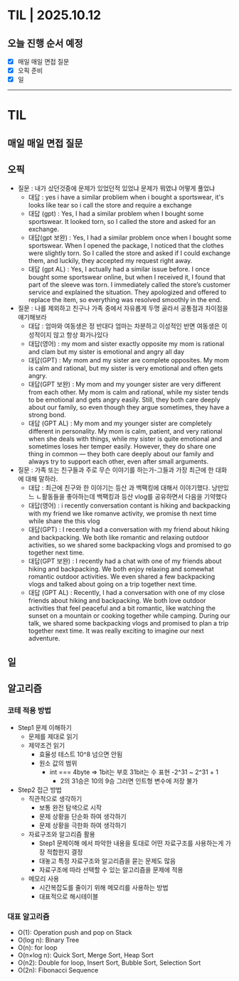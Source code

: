 # TIL | 2025.10.12

## 오늘 진행 순서 예정

-   [x] 매일 매일 면접 질문
-   [x] 오픽 준비
-   [x] 일

---

# TIL

## 매일 매일 면접 질문

## 오픽

-   질문 : 내가 샀던것중에 문제가 있었던적 있었냐 문제가 뭐였냐 어떻게 풀었냐
    -   대답 : yes i have a similar probliem when i bought a sportswear, it's looks like tear so i call the store and require a exchange
    -   대답 (gpt) : Yes, I had a similar problem when I bought some sportswear. It looked torn, so I called the store and asked for an exchange.
    -   대답(gpt 보완) : Yes, I had a similar problem once when I bought some sportswear. When I opened the package, I noticed that the clothes were slightly torn. So I called the store and asked if I could exchange them, and luckily, they accepted my request right away.
    -   대답 (gpt AL) : Yes, I actually had a similar issue before. I once bought some sportswear online, but when I received it, I found that part of the sleeve was torn. I immediately called the store’s customer service and explained the situation. They apologized and offered to replace the item, so everything was resolved smoothly in the end.
-   질문 : 나를 제외하고 친구나 가족 중에서 자유롭게 두명 골라서 공통점과 차이점을 얘기해보라
    -   대답 : 엄마와 여동생은 정 반대다 엄마는 차분하고 이성적인 반면 여동생은 이성적이지 않고 항상 화가나있다
    -   대답(영어) : my mom and sister exactly opposite my mom is rational and clam but my sister is emotional and angry all day
    -   대답(GPT) : My mom and my sister are complete opposites. My mom is calm and rational, but my sister is very emotional and often gets angry.
    -   대답(GPT 보완) : My mom and my younger sister are very different from each other. My mom is calm and rational, while my sister tends to be emotional and gets angry easily. Still, they both care deeply about our family, so even though they argue sometimes, they have a strong bond.
    -   대답 (GPT AL) : My mom and my younger sister are completely different in personality. My mom is calm, patient, and very rational when she deals with things, while my sister is quite emotional and sometimes loses her temper easily. However, they do share one thing in common — they both care deeply about our family and always try to support each other, even after small arguments.
-   질문 : 가족 또는 친구들과 주로 무슨 이야기를 하는가-그들과 가장 최근에 한 대화에 대해 말하라.
    -   대답 : 최근에 친구와 한 이야기는 등산 과 백팩킹에 대해서 이야기했다. 낭만있느 ㄴ활동들을 좋아하는데 백팩킹과 등산 vlog를 공유하면서 다음을 기약했다
    -   대답(영어) : i recently conversation contant is hiking and backpacking with my friend we like romanve activity, we promise th next time while share the this vlog
    -   대답(GPT) : I recently had a conversation with my friend about hiking and backpacking. We both like romantic and relaxing outdoor activities, so we shared some backpacking vlogs and promised to go together next time.
    -   대답(GPT 보완) : I recently had a chat with one of my friends about hiking and backpacking. We both enjoy relaxing and somewhat romantic outdoor activities. We even shared a few backpacking vlogs and talked about going on a trip together next time.
    -   대답 (GPT AL) : Recently, I had a conversation with one of my close friends about hiking and backpacking. We both love outdoor activities that feel peaceful and a bit romantic, like watching the sunset on a mountain or cooking together while camping. During our talk, we shared some backpacking vlogs and promised to plan a trip together next time. It was really exciting to imagine our next adventure.

## 일

## 알고리즘

### 코테 적용 방법

-   Step1 문제 이해하기
    -   문제를 제대로 읽기
    -   제약조건 읽기
        -   효율성 테스트 10^8 넘으면 안됨
        -   원소 값의 범위
            -   int === 4byte => 1bit는 부호 31bit는 수 표현 -2^31 ~ 2^31 + 1
                -   2의 31승은 10의 9승 그러면 인트형 변수에 저장 불가
-   Step2 접근 방법
    -   직관적으로 생각하기
        -   보통 완전 탐색으로 시작
        -   문제 상황을 단순화 하여 생각하기
        -   문제 상황을 극한화 하여 생각하기
    -   자료구조와 알고리즘 활용
        -   Step1 문제이해 에서 파악한 내용을 토대로 어떤 자료구조를 사용하는게 가장 적합한지 결정
        -   대놓고 특정 자료구조와 알고리즘을 묻는 문제도 많음
        -   자료구조에 따라 선택할 수 있는 알고리즘을 문제에 적용
    -   메모리 사용
        -   시간복잡도를 줄이기 위해 메모리를 사용하는 방법
        -   대표적으로 해시테이블

### 대표 알고리즘

-   O(1): Operation push and pop on Stack
-   O(log n): Binary Tree
-   O(n): for loop
-   O(n×log n): Quick Sort, Merge Sort, Heap Sort
-   O(n2): Double for loop, Insert Sort, Bubble Sort, Selection Sort
-   O(2n): Fibonacci Sequence
